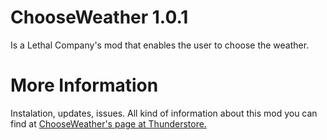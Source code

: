 # ChooseWeather 1.0.1
Is a Lethal Company's mod that enables the user to choose the weather.



# More Information 
Instalation, updates, issues. All kind of information about this mod you can find at [ChooseWeather's page at Thunderstore.](https://thunderstore.io/c/lethal-company/p/digjohnsons/ChooseWeather/)



